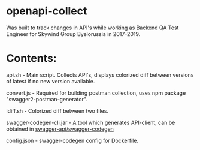 # openapi-collect
Was built to track changes in API's while working as Backend QA Test Engineer for Skywind Group Byelorussia in 2017-2019.

# Contents:
api.sh - Main script. Collects API's, displays colorized diff between versions of latest if no new version available.

convert.js - Required for building postman collection, uses npm package "swagger2-postman-generator".

idiff.sh - Colorized diff between two files.

swagger-codegen-cli.jar - A tool which generates API-client, can be obtained in [swagger-api/swagger-codegen](https://github.com/swagger-api/swagger-codegen)

config.json - swagger-codegen config for Dockerfile.
